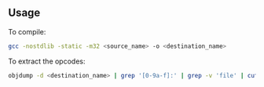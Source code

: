 ## Usage
To compile:
```bash
gcc -nostdlib -static -m32 <source_name> -o <destination_name>
```
To extract the opcodes:
```bash
objdump -d <destination_name> | grep '[0-9a-f]:' | grep -v 'file' | cut -f2 -d: | cut -f1-6 -d' ' | tr -s ' ' | tr '\t' ' ' | sed 's/ $//g' | sed 's/ /\\x/g' | paste -d '' -s | sed 's/^/"/' | sed 's/$/"/g'
```